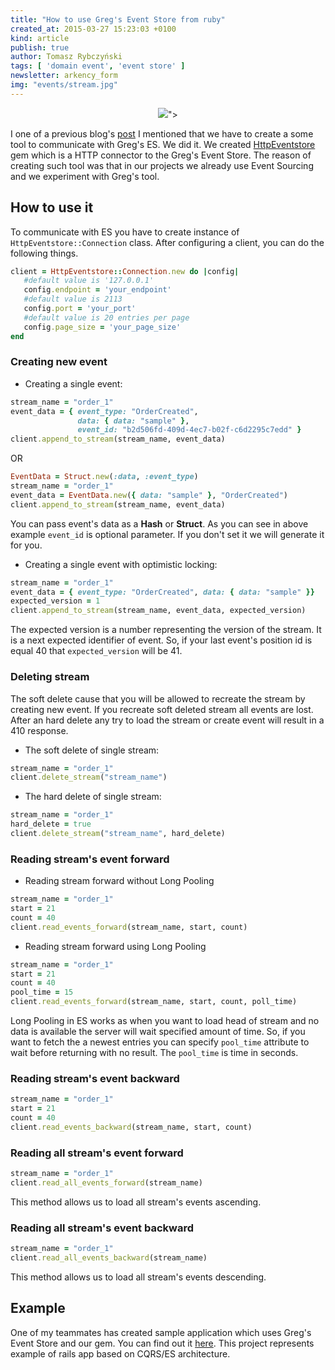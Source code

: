 ```yaml
---
title: "How to use Greg's Event Store from ruby"
created_at: 2015-03-27 15:23:03 +0100
kind: article
publish: true
author: Tomasz Rybczyński
tags: [ 'domain event', 'event store' ]
newsletter: arkency_form
img: "events/stream.jpg"
---
```


<p>
  <figure align="center">
    <img src="<%= src_fit("events/stream.jpg") %>">
  </figure>
</p>

I one of a previous blog's [post](/2015/03/your-solid-tool-for-event-sourcing-eventstore-examples/) I mentioned that we have to create a some tool to communicate with Greg's ES. We did it. We created [HttpEventstore](https://github.com/arkency/http_eventstore) gem which is a HTTP connector to the Greg's Event Store. The reason of creating such tool was that in our projects we already use Event Sourcing and we experiment with Greg's tool.

<!-- more -->

## How to use it

To communicate with ES you have to create instance of `HttpEventstore::Connection` class. After configuring a client, you can do the following things.

```ruby
client = HttpEventstore::Connection.new do |config|
   #default value is '127.0.0.1'
   config.endpoint = 'your_endpoint'
   #default value is 2113
   config.port = 'your_port'
   #default value is 20 entries per page
   config.page_size = 'your_page_size'
end
```

### Creating new event

* Creating a single event:

```ruby
stream_name = "order_1"
event_data = { event_type: "OrderCreated",
               data: { data: "sample" },
               event_id: "b2d506fd-409d-4ec7-b02f-c6d2295c7edd" }
client.append_to_stream(stream_name, event_data)
```

OR

```ruby
EventData = Struct.new(:data, :event_type)
stream_name = "order_1"
event_data = EventData.new({ data: "sample" }, "OrderCreated")
client.append_to_stream(stream_name, event_data)
```

You can pass event's data as a **Hash** or **Struct**. As you can see in above example `event_id` is optional parameter. If you don't set it we will generate it for you.

* Creating a single event with optimistic locking:

```ruby
stream_name = "order_1"
event_data = { event_type: "OrderCreated", data: { data: "sample" }}
expected_version = 1
client.append_to_stream(stream_name, event_data, expected_version)
```

The expected version is a number representing the version of the stream. It is a next expected identifier of event. So, if your last event's position id is equal 40 that `expected_version` will be 41.

### Deleting stream

The soft delete cause that you will be allowed to recreate the stream by creating new event. If you recreate soft deleted stream all events are lost. After an hard delete any try to load the stream or create event will result in a 410 response.

* The soft delete of single stream:

```ruby
stream_name = "order_1"
client.delete_stream("stream_name")
```

* The hard delete of single stream:

```ruby
stream_name = "order_1"
hard_delete = true
client.delete_stream("stream_name", hard_delete)
```

### Reading stream's event forward

* Reading stream forward without Long Pooling

```ruby
stream_name = "order_1"
start = 21
count = 40
client.read_events_forward(stream_name, start, count)
```

* Reading stream forward using Long Pooling

```ruby
stream_name = "order_1"
start = 21
count = 40
pool_time = 15
client.read_events_forward(stream_name, start, count, poll_time)
```

Long Pooling in ES works as when you want to load head of stream and no data is available the server will wait specified amount of time. So, if you want to fetch the a newest entries you can specify `pool_time` attribute to wait before returning with no result. The `pool_time` is time in seconds.

### Reading stream's event backward

```ruby
stream_name = "order_1"
start = 21
count = 40
client.read_events_backward(stream_name, start, count)
```

### Reading all stream's event forward

```ruby
stream_name = "order_1"
client.read_all_events_forward(stream_name)
```

This method allows us to load all stream's events ascending.

### Reading all stream's event backward

```ruby
stream_name = "order_1"
client.read_all_events_backward(stream_name)
```

This method allows us to load all stream's events descending.

## Example

One of my teammates has created sample application which uses Greg's Event Store and our gem. You can find out it [here](https://github.com/mpraglowski/cqrses-sample). This project represents example of rails app based on CQRS/ES architecture.
